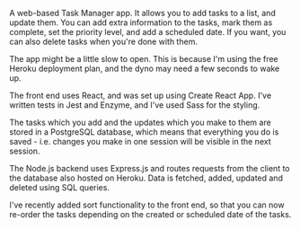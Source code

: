 A web-based Task Manager app. It allows you to add tasks to a list, and update them. You can add extra information to the tasks, mark them as complete, set the priority level, and add a scheduled date. If you want, you can also delete tasks when you're done with them.

The app might be a little slow to open. This is because I'm using the free Heroku deployment plan, and the dyno may need a few seconds to wake up.

The front end uses React, and was set up using Create React App. I've written tests in Jest and Enzyme, and I've used Sass for the styling.

The tasks which you add and the updates which you make to them are stored in a PostgreSQL database, which means that everything you do is saved - i.e. changes you make in one session will be visible in the next session.

The Node.js backend uses Express.js and routes requests from the client to the database also hosted on Heroku. Data is fetched, added, updated and deleted using SQL queries.

I've recently added sort functionality to the front end, so that you can now re-order the tasks depending on the created or scheduled date of the tasks.
